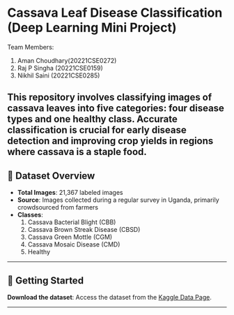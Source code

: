 # Cassava Leaf Disease Classification (Deep Learning Mini Project)
Team Members:
1. Aman Choudhary(20221CSE0272)
2. Raj P Singha (20221CSE0159)
3. Nikhil Saini (20221CSE0285)

This repository involves classifying images of cassava leaves into five categories: four disease types and one healthy class. Accurate classification is crucial for early disease detection and improving crop yields in regions where cassava is a staple food. 
---

## 📁 Dataset Overview

- **Total Images**: 21,367 labeled images
- **Source**: Images collected during a regular survey in Uganda, primarily crowdsourced from farmers 
- **Classes**:
  1. Cassava Bacterial Blight (CBB)
  2. Cassava Brown Streak Disease (CBSD)
  3. Cassava Green Mottle (CGM)
  4. Cassava Mosaic Disease (CMD)
  5. Healthy 

---

## 🚀 Getting Started

 **Download the dataset**:
   Access the dataset from the [Kaggle Data Page](https://www.kaggle.com/competitions/cassava-leaf-disease-classification/data).

--- 
